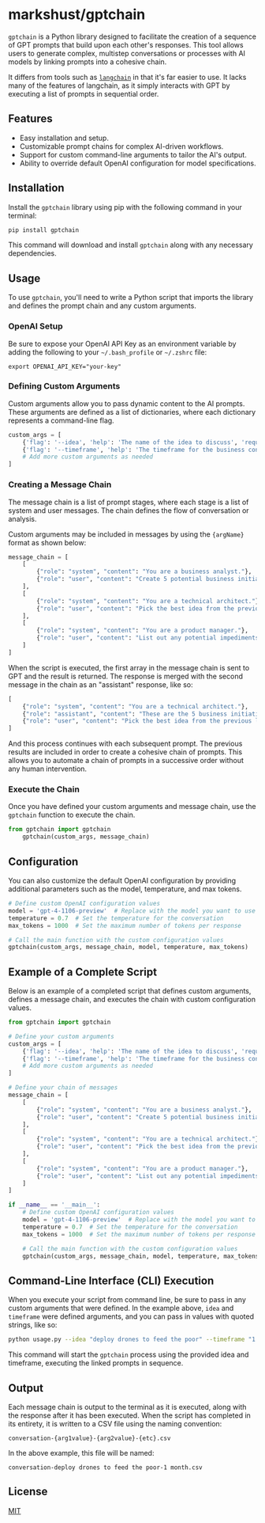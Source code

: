 # markshust/gptchain

`gptchain` is a Python library designed to facilitate the creation of a sequence of GPT prompts that build upon each other's responses. This tool allows users to generate complex, multistep conversations or processes with AI models by linking prompts into a cohesive chain.

It differs from tools such as [`langchain`](https://github.com/langchain-ai/langchain) in that it's far easier to use. It lacks many of the features of langchain, as it simply interacts with GPT by executing a list of prompts in sequential order.

## Features

- Easy installation and setup.
- Customizable prompt chains for complex AI-driven workflows.
- Support for custom command-line arguments to tailor the AI's output.
- Ability to override default OpenAI configuration for model specifications.

## Installation

Install the `gptchain` library using pip with the following command in your terminal:

```bash
pip install gptchain
```

This command will download and install `gptchain` along with any necessary dependencies.

## Usage

To use `gptchain`, you'll need to write a Python script that imports the library and defines the prompt chain and any custom arguments.

### OpenAI Setup

Be sure to expose your OpenAI API Key as an environment variable by adding the following to your `~/.bash_profile` or `~/.zshrc` file:

```
export OPENAI_API_KEY="your-key"
```

### Defining Custom Arguments

Custom arguments allow you to pass dynamic content to the AI prompts. These arguments are defined as a list of dictionaries, where each dictionary represents a command-line flag.

```python
custom_args = [
    {'flag': '--idea', 'help': 'The name of the idea to discuss', 'required': True},
    {'flag': '--timeframe', 'help': 'The timeframe for the business concept', 'required': True},
    # Add more custom arguments as needed
]
```

### Creating a Message Chain

The message chain is a list of prompt stages, where each stage is a list of system and user messages. The chain defines the flow of conversation or analysis.

Custom arguments may be included in messages by using the `{argName}` format as shown below:

```python
message_chain = [
    [
        {"role": "system", "content": "You are a business analyst."},
        {"role": "user", "content": "Create 5 potential business initiatives for the idea: {idea}"}
    ],
    [
        {"role": "system", "content": "You are a technical architect."},
        {"role": "user", "content": "Pick the best idea from the previous list, and list out any potential technical limitations that could come up for it."}
    ],
    [
        {"role": "system", "content": "You are a product manager."},
        {"role": "user", "content": "List out any potential impediments for this idea that would prevent it from launching in {timeframe}."}
    ]
]
```

When the script is executed, the first array in the message chain is sent to GPT and the result is returned. The response is merged with the second message in the chain as an "assistant" response, like so:

```python
[
    {"role": "system", "content": "You are a technical architect."},
    {"role": "assistant", "content": "These are the 5 business initiatives for the idea..."},
    {"role": "user", "content": "Pick the best idea from the previous list, and list out any potential technical limitations that could come up for it."}
]
```

And this process continues with each subsequent prompt. The previous results are included in order to create a cohesive chain of prompts. This allows you to automate a chain of prompts in a successive order without any human intervention.

### Execute the Chain

Once you have defined your custom arguments and message chain, use the `gptchain` function to execute the chain. 

```python
from gptchain import gptchain
    gptchain(custom_args, message_chain)
```

## Configuration

You can also customize the default OpenAI configuration by providing additional parameters such as the model, temperature, and max tokens.

```python
# Define custom OpenAI configuration values
model = 'gpt-4-1106-preview'  # Replace with the model you want to use
temperature = 0.7  # Set the temperature for the conversation
max_tokens = 1000  # Set the maximum number of tokens per response

# Call the main function with the custom configuration values
gptchain(custom_args, message_chain, model, temperature, max_tokens)
```

## Example of a Complete Script

Below is an example of a completed script that defines custom arguments, defines a message chain, and executes the chain with custom configuration values.

```python
from gptchain import gptchain

# Define your custom arguments
custom_args = [
    {'flag': '--idea', 'help': 'The name of the idea to discuss', 'required': True},
    {'flag': '--timeframe', 'help': 'The timeframe for the business concept', 'required': True},
    # Add more custom arguments as needed
]

# Define your chain of messages
message_chain = [
    [
        {"role": "system", "content": "You are a business analyst."},
        {"role": "user", "content": "Create 5 potential business initiatives for the idea: {idea}"}
    ],
    [
        {"role": "system", "content": "You are a technical architect."},
        {"role": "user", "content": "Pick the best idea from the previous list, and list out any potential technical limitations that could come up for it."}
    ],
    [
        {"role": "system", "content": "You are a product manager."},
        {"role": "user", "content": "List out any potential impediments for this idea that would prevent it from launching in {timeframe}."}
    ]
]

if __name__ == '__main__':
    # Define custom OpenAI configuration values
    model = 'gpt-4-1106-preview'  # Replace with the model you want to use
    temperature = 0.7  # Set the temperature for the conversation
    max_tokens = 1000  # Set the maximum number of tokens per response

    # Call the main function with the custom configuration values
    gptchain(custom_args, message_chain, model, temperature, max_tokens)
```

## Command-Line Interface (CLI) Execution

When you execute your script from command line, be sure to pass in any custom arguments that were defined. In the example above, `idea` and `timeframe` were defined arguments, and you can pass in values with quoted strings, like so:

```bash
python usage.py --idea "deploy drones to feed the poor" --timeframe "1 month"
```

This command will start the `gptchain` process using the provided idea and timeframe, executing the linked prompts in sequence.

## Output

Each message chain is output to the terminal as it is executed, along with the response after it has been executed. When the script has completed in its entirety, it is written to a CSV file using the naming convention:

```
conversation-{arg1value}-{arg2value}-{etc}.csv
```

In the above example, this file will be named:

```
conversation-deploy drones to feed the poor-1 month.csv
```

## License

[MIT](https://opensource.org/licenses/MIT)
